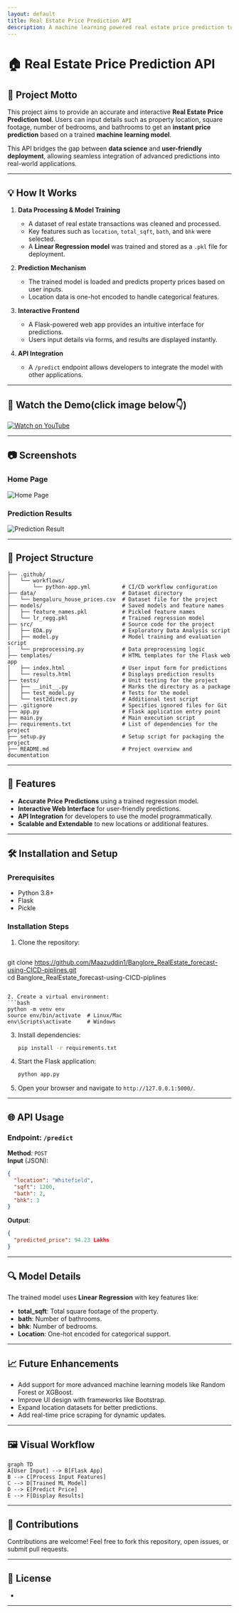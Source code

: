 ```yaml
---
layout: default
title: Real Estate Price Prediction API
description: A machine learning powered real estate price prediction tool with web interface
---
```


# 🏠 **Real Estate Price Prediction API**

## 🌟 **Project Motto**
This project aims to provide an accurate and interactive **Real Estate Price Prediction tool**. Users can input details such as property location, square footage, number of bedrooms, and bathrooms to get an **instant price prediction** based on a trained **machine learning model**.  

This API bridges the gap between **data science** and **user-friendly deployment**, allowing seamless integration of advanced predictions into real-world applications.  

---

## 💡 **How It Works**

1. **Data Processing & Model Training**  
   - A dataset of real estate transactions was cleaned and processed.  
   - Key features such as `location`, `total_sqft`, `bath`, and `bhk` were selected.  
   - A **Linear Regression model** was trained and stored as a `.pkl` file for deployment.  

2. **Prediction Mechanism**  
   - The trained model is loaded and predicts property prices based on user inputs.  
   - Location data is one-hot encoded to handle categorical features.  

3. **Interactive Frontend**  
   - A Flask-powered web app provides an intuitive interface for predictions.  
   - Users input details via forms, and results are displayed instantly.  

4. **API Integration**  
   - A `/predict` endpoint allows developers to integrate the model with other applications.
---

## 🎥 Watch the Demo(click image below👇)

[![Watch on YouTube](https://img.youtube.com/vi/NcmXkE907io/0.jpg)](https://www.youtube.com/watch?v=NcmXkE907io)


---

## 📷 **Screenshots**
### Home Page
![Home Page](images/homepage.png)

### Prediction Results
![Prediction Result](images/predicted_results.jpg)

---

## 📂 **Project Structure**

```
├── .github/
│   └── workflows/
│       └── python-app.yml          # CI/CD workflow configuration
├── data/                           # Dataset directory
│   └── bengaluru_house_prices.csv  # Dataset file for the project
├── models/                         # Saved models and feature names
│   ├── feature_names.pkl           # Pickled feature names
│   └── lr_regg.pkl                 # Trained regression model
├── src/                            # Source code for the project
│   ├── EDA.py                      # Exploratory Data Analysis script
│   ├── model.py                    # Model training and evaluation script
│   └── preprocessing.py            # Data preprocessing logic
├── templates/                      # HTML templates for the Flask web app
│   ├── index.html                  # User input form for predictions
│   └── results.html                # Displays prediction results
├── tests/                          # Unit testing for the project
│   ├── __init__.py                 # Marks the directory as a package
│   ├── test_model.py               # Tests for the model
│   └── test2direct.py              # Additional test script
├── .gitignore                      # Specifies ignored files for Git
├── app.py                          # Flask application entry point
├── main.py                         # Main execution script
├── requirements.txt                # List of dependencies for the project
├── setup.py                        # Setup script for packaging the project
├── README.md                       # Project overview and documentation

```

---

## 🚀 **Features**
- **Accurate Price Predictions** using a trained regression model.  
- **Interactive Web Interface** for user-friendly predictions.  
- **API Integration** for developers to use the model programmatically.  
- **Scalable and Extendable** to new locations or additional features.  

---

## 🛠️ **Installation and Setup**

### Prerequisites  
- Python 3.8+  
- Flask  
- Pickle  

### Installation Steps  
1. Clone the repository:  
   ```bash
 git clone https://github.com/Maazuddin1/Banglore_RealEstate_forecast-using-CICD-piplines.git  
 cd Banglore_RealEstate_forecast-using-CICD-piplines
 
   ```

2. Create a virtual environment:  
   ```bash
   python -m venv env
   source env/bin/activate  # Linux/Mac
   env\Scripts\activate     # Windows
   ```

3. Install dependencies:  
   ```bash
   pip install -r requirements.txt
   ```

4. Start the Flask application:  
   ```bash
   python app.py
   ```

5. Open your browser and navigate to `http://127.0.0.1:5000/`.  

---

## 🌐 **API Usage**

### Endpoint: `/predict`  
**Method**: `POST`  
**Input** (JSON):  
```json
{
  "location": "Whitefield",
  "sqft": 1200,
  "bath": 2,
  "bhk": 3
}
```

**Output**:  
```json
{
  "predicted_price": 94.23 Lakhs
}
```

---

## 🔍 **Model Details**
The trained model uses **Linear Regression** with key features like:
- **total_sqft**: Total square footage of the property.  
- **bath**: Number of bathrooms.  
- **bhk**: Number of bedrooms.  
- **Location**: One-hot encoded for categorical support.  

---

## 📈 **Future Enhancements**
- Add support for more advanced machine learning models like Random Forest or XGBoost.  
- Improve UI design with frameworks like Bootstrap.  
- Expand location datasets for better predictions.  
- Add real-time price scraping for dynamic updates.  

---

## 🖼️ **Visual Workflow**
```mermaid
graph TD
A[User Input] --> B[Flask App]
B --> C[Process Input Features]
C --> D[Trained ML Model]
D --> E[Predict Price]
E --> F[Display Results]
```

---

## 🌟 **Contributions**  
Contributions are welcome! Feel free to fork this repository, open issues, or submit pull requests.

---

## 📄 **License**
-
---

